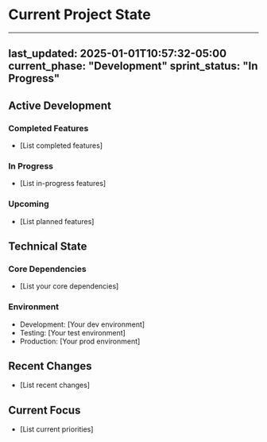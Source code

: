 # Current Project State

---
last_updated: 2025-01-01T10:57:32-05:00
current_phase: "Development"
sprint_status: "In Progress"
---

## Active Development

### Completed Features
- [List completed features]

### In Progress
- [List in-progress features]

### Upcoming
- [List planned features]

## Technical State

### Core Dependencies
- [List your core dependencies]

### Environment
- Development: [Your dev environment]
- Testing: [Your test environment]
- Production: [Your prod environment]

## Recent Changes
- [List recent changes]

## Current Focus
- [List current priorities]
